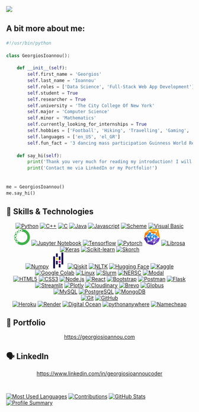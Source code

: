 <img src="https://github.com/GeorgiosIoannouCoder/GeorgiosIoannouCoderPublic/blob/main/Georgios_Ioannou_README.gif"/>

## A bit more about me:

```python
#!/usr/bin/python

class GeorgiosIoannou():

    def __init__(self):
        self.first_name = 'Georgios'
        self.last_name = 'Ioannou'
        self.roles = ['Data Science', 'Full-Stack Web App Development']
        self.student = True
        self.researcher = True
        self.university = 'The City College Of New York'
        self.major = 'Computer Science'
        self.minor = 'Mathematics'
        self.currently_looking_for_internships = True
        self.hobbies = ['Football', 'Hiking', 'Travelling', 'Gaming', 'Dancing']
        self.languages = ['en_US', 'el_GR']
        self.fun_fact = '3 dancing mass participation Guinness World Records'

    def say_hi(self):
        print('Thank you very much for reading my introduction! I will be more than happy to work on a project together!')
        print('Contact me via LinkedIn or my Portfolio!')


me = GeorgiosIoannou()
me.say_hi()
```

## 🧰 Skills & Technologies

<p align="center">
    <a href="https://www.python.org/"><img src="https://www.vectorlogo.zone/logos/python/python-icon.svg" alt="Python" width="43" height="43"></a>
    <a href="https://en.cppreference.com/w/"><img src="https://upload.wikimedia.org/wikipedia/commons/1/18/ISO_C%2B%2B_Logo.svg" alt="C++" width="43" height="43"></a>
    <a href="https://en.cppreference.com/w/c/language"><img src="https://upload.wikimedia.org/wikipedia/commons/1/18/C_Programming_Language.svg" alt="C" width="43" height="43"></a>
    <a href="https://www.java.com/en/"><img src="https://www.vectorlogo.zone/logos/java/java-icon.svg" alt="Java" width="43" height="43"></a>
    <a href="https://www.javascript.com/"><img src="https://vectorwiki.com/images/G9sE3__javascript.svg" alt="Javascript" width="43" height="43"></a>
    <a href="https://docs.racket-lang.org/r5rs/index.html"><img src="https://upload.wikimedia.org/wikipedia/commons/3/39/Lambda_lc.svg" alt="Scheme" width="43" height="43"></a>
    <a href="https://learn.microsoft.com/en-us/dotnet/visual-basic/"><img src="https://www.vectorlogo.zone/logos/microsoft_vb/microsoft_vb-icon.svg" alt="Visual Basic" width="43" height="43"></a>
    <br />
    <a href="https://www.anaconda.com/"><img src="https://raw.githubusercontent.com/devicons/devicon/55609aa5bd817ff167afce0d965585c92040787a/icons/anaconda/anaconda-original.svg" alt="Anaconda" width="43" height="43"></a>
    <a href="https://jupyter.org/"><img src="https://www.vectorlogo.zone/logos/jupyter/jupyter-icon.svg" alt="Jupyter Notebook" width="43" height="43"></a>
    <a href="https://www.tensorflow.org/"><img src="https://www.vectorlogo.zone/logos/tensorflow/tensorflow-icon.svg" alt="Tensorflow" width="43" height="43"></a>
    <a href="https://pytorch.org/"><img src="https://www.vectorlogo.zone/logos/pytorch/pytorch-icon.svg" alt="Pytorch" width="43" height="43"></a>
    <a href="https://pytorch-geometric.readthedocs.io/en/latest/"><img src="https://raw.githubusercontent.com/pyg-team/pyg_sphinx_theme/master/pyg_sphinx_theme/static/img/pyg_logo.png" alt="Pytorch Geometric" width="43" height="43"></a>
    <a href="https://librosa.org/doc/latest/index.html"><img src="https://avatars.githubusercontent.com/u/18124827?s=200&v=4" alt="Librosa" width="43" height="43"></a>
    <a href="https://keras.io/"><img src="https://raw.githubusercontent.com/valohai/ml-logos/d8dfb916e50a93a41f3b1ed2ca7bd3dbc77030a2/keras.svg" alt="Keras" width="43" height="43"></a>
    <a href="https://scikit-learn.org/stable/"><img src="https://upload.wikimedia.org/wikipedia/commons/0/05/Scikit_learn_logo_small.svg" alt="Scikit-learn" width="53" height="53"></a>
    <a href="https://skorch.readthedocs.io/en/stable/"><img src="https://avatars.githubusercontent.com/u/47992320?s=200&v=4" alt="Skorch" width="43" height="43"></a>
    <br />
    <a href="https://numpy.org/"><img src="https://www.vectorlogo.zone/logos/numpy/numpy-icon.svg" alt="Numpy" width="43" height="43"></a>
    <a href="https://pandas.pydata.org/"><img src="https://raw.githubusercontent.com/devicons/devicon/55609aa5bd817ff167afce0d965585c92040787a/icons/pandas/pandas-original.svg" alt="Pandas" width="43" height="43"></a>
    <a href="https://qiskit.org/"><img src="https://upload.wikimedia.org/wikipedia/commons/5/51/Qiskit-Logo.svg" alt="Qiskit" width="41" height="43"></a>
    <a href="https://www.nltk.org/"><img src="https://miro.medium.com/v2/resize:fit:592/1*YM2HXc7f4v02pZBEO8h-qw.png" alt="NLTK" width="43" height="43"></a>
    <a href="https://huggingface.co/"><img src="https://avatars.githubusercontent.com/u/25720743?s=200&v=4" alt="Hugging Face" width="43" height="43"></a>
    <a href="https://www.kaggle.com/"><img src="https://www.vectorlogo.zone/logos/kaggle/kaggle-icon.svg" alt="Kaggle" width="43" height="43"></a>
    <a href="https://colab.google/"><img src="https://colab.research.google.com/img/colab_favicon_256px.png" alt="Google Colab" width="41" height="43"></a>
    <a href="https://www.linux.org/"><img src="https://www.vectorlogo.zone/logos/linux/linux-icon.svg" alt="Linux" width="43" height="43"></a>
    <a href="https://slurm.schedmd.com/"><img src="https://upload.wikimedia.org/wikipedia/commons/thumb/3/3a/Slurm_logo.svg/1180px-Slurm_logo.svg.png?20170928000248" alt="Slurm" width="43" height="43"></a>
    <a href="https://www.nersc.gov/"><img src="https://yt3.googleusercontent.com/ytc/APkrFKYK3y75KOUhzTAxFHTe3EAY5FLlXQfMYQdnce9M=s900-c-k-c0x00ffffff-no-rj" alt="NERSC" width="43" height="43"></a>
    <a href="https://modal.com/"><img src="https://avatars.githubusercontent.com/u/88658467?s=200&v=4" alt="Modal" width="43" height="43"></a>
    <br />
    <a href="https://developer.mozilla.org/en-US/docs/Web/HTML"><img src="https://www.vectorlogo.zone/logos/w3_html5/w3_html5-icon.svg" alt="HTML5" width="43" height="43"></a>
    <a href="https://developer.mozilla.org/en-US/docs/Web/CSS"><img src="https://www.vectorlogo.zone/logos/w3_css/w3_css-icon.svg" alt="CSS3" width="43" height="43"></a>
    <a href="https://nodejs.org/en"><img src="https://www.vectorlogo.zone/logos/nodejs/nodejs-horizontal.svg" alt="Node.js" width="110" height="50"></a>
    <a href="https://react.dev/"><img src="https://www.vectorlogo.zone/logos/reactjs/reactjs-icon.svg" alt="React" width="43" height="43"></a>
    <a href="https://getbootstrap.com/"><img src="https://upload.vectorlogo.zone/logos/getbootstrap/images/987f8f6c-263a-47b1-a85d-853cfca215d9.svg" alt="Bootstrap" width="47" height="47"></a>
    <a href="https://www.postman.com/"><img src="https://www.vectorlogo.zone/logos/getpostman/getpostman-icon.svg" alt="Postman" width="43" height="43"></a>
    <a href="https://flask.palletsprojects.com/en/2.3.x/"><img src="https://www.vectorlogo.zone/logos/pocoo_flask/pocoo_flask-icon.svg" alt="Flask" width="43" height="43"></a>
    <a href="https://streamlit.io/"><img src="https://raw.githubusercontent.com/gilbarbara/logos/bea0759cf5fbfaad7e92e6032ff9481dd82de561/logos/streamlit.svg" alt="Streamlit" width="43" height="43"></a>
    <a href="https://plotly.com/"><img src="https://www.vectorlogo.zone/logos/plot_ly/plot_ly-icon.svg" alt="Plotly" width="43" height="43"></a>
    <a href="https://cloudinary.com/"><img src="https://raw.githubusercontent.com/gilbarbara/logos/bea0759cf5fbfaad7e92e6032ff9481dd82de561/logos/cloudinary-icon.svg" alt="Cloudinary" width="43" height="43"></a>
    <a href="https://www.brevo.com/"><img src="https://cdn.shopify.com/app-store/listing_images/79794a9fb07b6edc28ca3ce5ff5fef4a/icon/CMDSgsTx-f4CEAE=.png" alt="Brevo" width="43" height="43"></a>
    <a href="https://www.globus.org/"><img src="https://www.globus.org/assets/images/logo_globus-solid.svg" alt="Globus" width="53" height="53"></a>
    <br />
    <a href="https://www.mysql.com/"><img src="https://www.vectorlogo.zone/logos/mysql/mysql-icon.svg" alt="MySQL" width="43" height="43"></a>
    <a href="https://www.postgresql.org/"><img src="https://www.vectorlogo.zone/logos/postgresql/postgresql-icon.svg" alt="PostgreSQL" width="43" height="43"></a>
    <a href="https://www.mongodb.com/"><img src="https://www.vectorlogo.zone/logos/mongodb/mongodb-icon.svg" alt="MongoDB" width="43" height="43"/></a>
    <br />
    <a href="https://git-scm.com/"><img src="https://www.vectorlogo.zone/logos/git-scm/git-scm-icon.svg" alt="Git" width="47" height="47"></a>
    <a href="https://github.com/"><img src="https://brandeps.com/logo-download/G/GitHub-Icon-logo-vector-01.svg" alt="GitHub" width="43" height="43"></a>
    <br />
    <a href="https://www.heroku.com/"><img src="https://www.vectorlogo.zone/logos/heroku/heroku-icon.svg" alt="Heroku" width="43" height="43"></a>
    <a href="https://render.com/"><img src="https://redwoodjs.com/images/3p-logos/render.svg" alt="Render" width="43" height="43"></a>
    <a href="https://www.digitalocean.com/"><img src="https://www.vectorlogo.zone/logos/digitalocean/digitalocean-icon.svg" alt="Digital Ocean" width="43" height="43"></a>
    <a href="https://www.pythonanywhere.com/"><img src="https://raw.githubusercontent.com/simple-icons/simple-icons/fdbaaa2d5f994288cf998080060c578417f0071f/icons/pythonanywhere.svg" alt="pythonanywhere" width="43" height="43"></a>
    <a href="https://www.namecheap.com/"><img src="https://raw.githubusercontent.com/detain/svg-logos/af43b58bee054f40b2c215d97b983d03b190f0d4/svg/n/namecheap.svg" alt="Namecheap" width="53" height="43"></a>
</p>

## 💼 Portfolio 

<p align="center">
    <a href="https://georgiosioannou.com">https://georgiosioannou.com</a>
</p>

## 🗣 LinkedIn

<p align="center">
    <a href="https://www.linkedin.com/in/georgiosioannoucoder">https://www.linkedin.com/in/georgiosioannoucoder</a>
</p>

<br />

[![Most Used Languages](https://github-readme-stats.vercel.app/api/top-langs/?username=GeorgiosIoannouCoder&hide_progress=true&langs_count=10)](https://github.com/GeorgiosIoannouCoder)
[![Contributions](https://github-readme-streak-stats.herokuapp.com/?user=GeorgiosIoannouCoder)](https://github.com/GeorgiosIoannouCoder)
[![GitHub Stats](https://github-readme-stats.vercel.app/api?username=GeorgiosIoannouCoder&show=reviews,discussions_started,discussions_answered&hide_rank=true&show_icons=true)](https://github.com/GeorgiosIoannouCoder)
[![Profile Summary](https://github-profile-summary-cards.vercel.app/api/cards/profile-details?username=GeorgiosIoannouCoder)](https://github.com/GeorgiosIoannouCoder)

<!--### Hi there 👋-->

<!--
**GeorgiosIoannouCoder/GeorgiosIoannouCoder** is a ✨ _special_ ✨ repository because its `README.md` (this file) appears on your GitHub profile.

Here are some ideas to get you started:

- 🔭 I’m currently working on ...
- 🌱 I’m currently learning ...
- 👯 I’m looking to collaborate on ...
- 🤔 I’m looking for help with ...
- 💬 Ask me about ...
- 📫 How to reach me: ...
- 😄 Pronouns: ...
- ⚡ Fun fact: ...
-->
